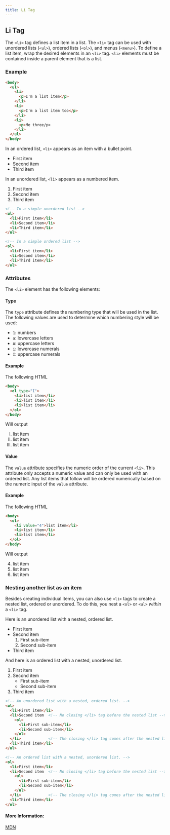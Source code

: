 ```yaml
---
title: Li Tag
---
```

## Li Tag

The `<li>` tag defines a list item in a list. The `<li>` tag can be used with unordered lists (`<ul>`), ordered lists (`<ol>`), and menus (`<menu>`). To define a list item, wrap the desired elements in an `<li>` tag. `<li>` elements must be contained inside a parent element that is a list.

### Example

```html
<body>
  <ul>
    <li>
      <p>I'm a list item</p>
    </li>
    <li>
      <p>I'm a list item too</p>
    </li>
    <li>
      <p>Me three/p>
    </li>
  </ul>
</body>

```
In an ordered list, `<li>` appears as an item with a bullet point.

* First item
* Second item
* Third item

In an unordered list, `<li>` appears as a numbered item.

1. First item
2. Second item
3. Third item

```html
<!-- In a simple unordered list -->
<ul>
  <li>First item</li>
  <li>Second item</li>
  <li>Third item</li>
</ul>

<!-- In a simple ordered list -->
<ol>
  <li>First item</li>
  <li>Second item</li>
  <li>Third item</li>
</ol>
```

### Attributes

The `<li>` element has the following elements:

#### Type

The `type` attribute defines the numbering type that will be used in the list. The following values are used to determine which numbering style will be used:

* `1`: numbers
* `a`: lowercase letters
* `A`: uppercase letters
* `i`: lowercase numerals
* `I`: uppercase numerals

#### Example

The following HTML

```html
<body>
  <ol type="I">
    <li>list item</li>
    <li>list item</li>
    <li>list item</li>
  </ol>
</body>

```
Will output

<ol type="I">
  <li>list item</li>
  <li>list item</li>
  <li>list item</li>
</ol>

#### Value

The `value` attribute specifies the numeric order of the current `<li>`. This attribute only accepts a numeric value and can only be used with an ordered list. Any list items that follow will be ordered numerically based on the numeric input of the `value` attribute.

#### Example

The following HTML

```html
<body>
  <ol>
    <li value="4">list item</li>
    <li>list item</li>
    <li>list item</li>
  </ol>
</body>

```
Will output

4. list item
5. list item
6. list item

### Nesting another list as an item

Besides creating individual items, you can also use `<li>` tags to create a nested list, ordered or unordered. To do this, you nest a `<ol>` or `<ul>` _within_ a `<li>` tag.

Here is an unordered list with a nested, ordered list.

* First item
* Second item
  1. First sub-item
  2. Second sub-item
* Third item

And here is an ordered list with a nested, unordered list.

1. First item
2. Second item
   * First sub-item
   * Second sub-item
3. Third item

```html
<!-- An unordered list with a nested, ordered list. -->
<ul>
  <li>First item</li>
  <li>Second item  <!-- No closing </li> tag before the nested list -->
    <ol>
      <li>First sub-item</li>
      <li>Second sub-item</li>
    </ol>
  </li>            <!-- The closing </li> tag comes after the nested list -->
  <li>Third item</li>
</ul>

<!-- An ordered list with a nested, unordered list. -->
<ol>
  <li>First item</li>
  <li>Second item  <!-- No closing </li> tag before the nested list -->
    <ul>
      <li>First sub-item</li>
      <li>Second sub-item</li>
    </ul>
  </li>            <!-- The closing </li> tag comes after the nested list -->
  <li>Third item</li>
</ol>
```

#### More Information:
<!-- Please add any articles you think might be helpful to read before writing the article -->
[MDN](https://developer.mozilla.org/en-US/docs/Web/HTML/Element/li)
